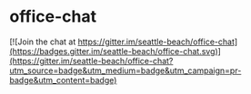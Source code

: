 # office-chat

[![Join the chat at https://gitter.im/seattle-beach/office-chat](https://badges.gitter.im/seattle-beach/office-chat.svg)](https://gitter.im/seattle-beach/office-chat?utm_source=badge&utm_medium=badge&utm_campaign=pr-badge&utm_content=badge)